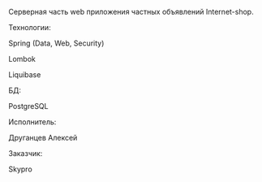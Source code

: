Серверная часть web приложения частных объявлений Internet-shop.

Технологии:

  Spring (Data, Web, Security)
  
  Lombok
  
  Liquibase
  
БД:

  PostgreSQL
  
Исполнитель:

  Друганцев Алексей
  
Заказчик:

  Skypro
